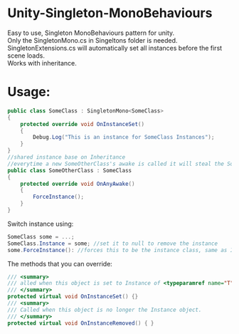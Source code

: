 # Unity-Singleton-MonoBehaviours
Easy to use, Singleton MonoBehaviours pattern for unity.<br /> 
Only the SingletonMono.cs in Singeltons folder is needed.<br /> 
SingletonExtensions.cs will automatically set all instances before the first scene loads.<br />
Works with inheritance.<br />
# Usage:
```c#
public class SomeClass : SingletonMono<SomeClass>
{
    protected override void OnInstanceSet()
    {
        Debug.Log("This is an instance for SomeClass Instances");
    }
}
//shared instance base on Inheritance
//everytime a new SomeOtherClass's awake is called it will steal the SomeClass Instance
public class SomeOtherClass : SomeClass
{
    protected override void OnAnyAwake()
    {
        ForceInstance();
    } 
}
``` 
Switch instance using:
```c#
SomeClass some = ...;
SomeClass.Instance = some; //set it to null to remove the instance
some.ForceInstance(): //forces this to be the instance class, same as Instance = some
```

The methods that you can override:
```c# 
/// <summary>
/// alled when this object is set to Instance of <typeparamref name="T"></typeparamref>
/// </summary>
protected virtual void OnInstanceSet() {} 
/// <summary>
/// Called when this object is no longer the Instance object.
/// </summary>
protected virtual void OnInstanceRemoved() { } 
```

